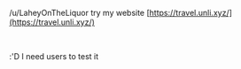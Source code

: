 /u/LaheyOnTheLiquor try my website [https://travel.unli.xyz/](https://travel.unli.xyz/) 

&#x200B;

:'D I need users to test it
